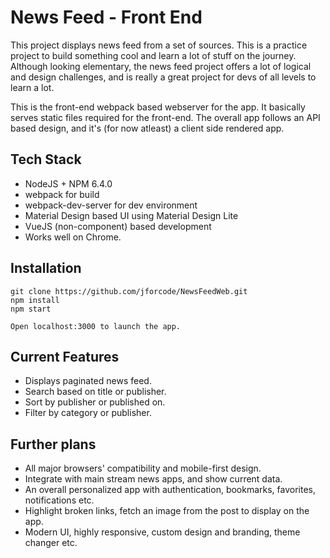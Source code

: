 # News Feed - Front End

This project displays news feed from a set of sources. This is a practice project to build something cool and learn a lot of stuff on the journey. Although looking elementary, the news feed project offers a lot of logical and design challenges, and is really a great project for devs of all levels to learn a lot.

This is the front-end webpack based webserver for the app. It basically serves static files required for the front-end. The overall app follows an API based design, and it's (for now atleast) a client side rendered app.

## Tech Stack

- NodeJS + NPM 6.4.0
- webpack for build
- webpack-dev-server for dev environment
- Material Design based UI using Material Design Lite
- VueJS (non-component) based development
- Works well on Chrome.

## Installation

```
git clone https://github.com/jforcode/NewsFeedWeb.git
npm install
npm start

Open localhost:3000 to launch the app.
```

## Current Features

- Displays paginated news feed.
- Search based on title or publisher.
- Sort by publisher or published on.
- Filter by category or publisher.

## Further plans

- All major browsers' compatibility and mobile-first design.
- Integrate with main stream news apps, and show current data.
- An overall personalized app with authentication, bookmarks, favorites, notifications etc.
- Highlight broken links, fetch an image from the post to display on the app.
- Modern UI, highly responsive, custom design and branding, theme changer etc.
